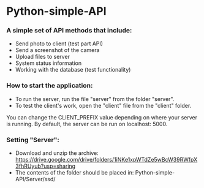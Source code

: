 # Python-simple-API
### A simple set of API methods that include:

+ Send photo to client (test part API)
+ Send a screenshot of the camera
+ Upload files to server
+ System status information
+ Working with the database (test functionality)

### How to start the application:
+ To run the server, run the file "server" from the folder "server".
+ To test the client's work, open the "client" file from the "client" folder.

You can change the CLIENT_PREFIX value depending on where your server is running. By default, the server can be run on localhost: 5000.

### Setting "Server":
+ Download and unzip the archive:
https://drive.google.com/drive/folders/1iNKe1xpWTdZe5wBcW39RWfpX3fhRUyub?usp=sharing
+ The contents of the folder should be placed in: Python-simple-API/Server/ssd/


